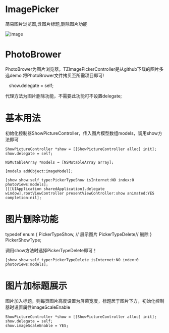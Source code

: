 # ImagePicker
简易图片浏览器,含图片标题,删除图片功能

![image](https://github.com/turbo1992/ImagePicker/raw/master/ImageBrower.gif)

# PhotoBrower
PhotoBrower为图片浏览器，TZImagePickerController是从github下载的图片多选demo
将PhotoBrower文件拷贝至所需项目即可!

    show.delegate = self;
    
代理方法为图片删除功能，不需要此功能可不设置delegate;

# 基本用法
初始化控制器ShowPictureController，传入图片模型数组models，调用show方法即可

    ShowPictureController *show = [[ShowPictureController alloc] init];
    show.delegate = self;
    
    NSMutableArray *models = [NSMutableArray array];
    
    [models addObject:imageModel];
    
    [show show:self type:PickerTypeShow isInternet:NO index:0 photoViews:models];
    [[[UIApplication sharedApplication].delegate window].rootViewController presentViewController:show animated:YES completion:nil];

# 图片删除功能

typedef enum {
    PickerTypeShow, // 展示图片
    PickerTypeDelete// 删除
} PickerShowType;

调用show方法时选择PickerTypeDelete即可！

    [show show:self type:PickerTypeDelete isInternet:NO index:0 photoViews:models];

# 图片加标题展示

图片加入标题，则每页图片高度设置为屏幕宽度，标题居于图片下方，初始化控制器时设置属性imageScaleEnable 

    ShowPictureController *show = [[ShowPictureController alloc] init];
    show.delegate = self;
    show.imageScaleEnable = YES;
    
